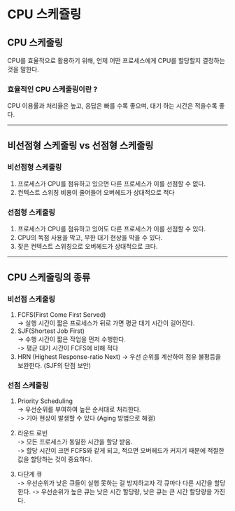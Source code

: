 # CPU 스케쥴링
## CPU 스케줄링
CPU를 효율적으로 활용하기 위해, 언제 어떤 프로세스에게 CPU를 할당할지 결정하는 것을 말한다.

### 효율적인 CPU 스케줄링이란 ?
CPU 이용률과 처리율은 높고, 응답은 빠를 수록 좋으며, 대기 하는 시간은 적을수록 좋다. 

---
## 비선점형 스케줄링 vs 선점형 스케줄링
### 비선점형 스케줄링
1. 프로세스가 CPU를 점유하고 있으면 다른 프로세스가 이를 선점할 수 없다.
2. 컨텍스트 스위칭 비용이 줄어들어 오버헤드가 상대적으로 적다

### 선점형 스케줄링
1. 프로세스가 CPU를 점유하고 있어도 다른 프로세스가 이를 선점할 수 있다.
2. CPU의 독점 사용을 막고, 무한 대기 현상을 막을 수 있다.
3. 잦은 컨텍스트 스위칭으로 오버헤드가 상대적으로 크다.

---
## CPU 스케줄링의 종류
### 비선점 스케줄링
1. FCFS(First Come First Served) <br>
  -> 실행 시간이 짧은 프로세스가 뒤로 가면 평균 대기 시간이 길어진다.
2. SJF(Shortest Job First) <br>
  -> 수행 시간이 짧은 작업을 먼저 수행한다. <br>
  -> 평균 대기 시간이 FCFS에 비해 적다
3. HRN (Highest Response-ratio Next)
  -> 우선 순위를 계산하여 점유 불평등을 보완한다. (SJF의 단점 보안)

### 선점 스케줄링
1. Priority Scheduling <br>
  -> 우선순위를 부여하여 높은 순서대로 처리한다. <br>
  -> 기아 현상이 발생할 수 있다 (Aging 방법으로 해결)

2. 라운드 로빈 <br>
  -> 모든 프로세스가 동일한 시간을 할당 받음.  <br>
  -> 할당 시간이 크면 FCFS와 같게 되고, 적으면 오버헤드가 커지기 때문에 적절한 값을 할당하는 것이 중요하다.
3. 다단계 큐 <br>
  -> 우선순위가 낮은 큐들이 실행 못하는 걸 방지하고자 각 큐마다 다른 시간을 할당한다.
  -> 우선순위가 높은 큐는 낮은 시간 할당량, 낮은 큐는 큰 시간 할당량을 가진다.

